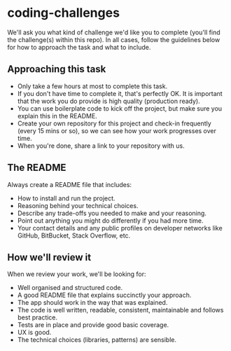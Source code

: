 # coding-challenges

We'll ask you what kind of challenge we'd like you to complete (you'll find the challenge(s) within this repo). In all cases, follow the guidelines below for how to approach the task and what to include.

## Approaching this task

- Only take a few hours at most to complete this task.
- If you don't have time to complete it, that's perfectly OK. It is important that the work you do provide is high quality (production ready).
- You can use boilerplate code to kick off the project, but make sure you explain this in the README.
- Create your own repository for this project and check-in frequently (every 15 mins or so), so we can see how your work progresses over time.
- When you're done, share a link to your repository with us.

## The README

Always create a README file that includes:

- How to install and run the project.
- Reasoning behind your technical choices.
- Describe any trade-offs you needed to make and your reasoning.
- Point out anything you might do differently if you had more time.
- Your contact details and any public profiles on developer networks like GitHub, BitBucket, Stack Overflow, etc.

## How we'll review it

When we review your work, we'll be looking for:

- Well organised and structured code.
- A good README file that explains succinctly your approach.
- The app should work in the way that was explained.
- The code is well written, readable, consistent, maintainable and follows best practice.
- Tests are in place and provide good basic coverage.
- UX is good.
- The technical choices (libraries, patterns) are sensible.
